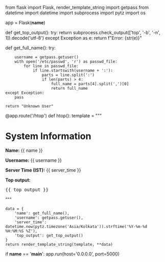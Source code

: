from flask import Flask, render_template_string 
import getpass
from datetime import datetime
import subprocess
import pytz
import os

app = Flask(__name__)

def get_top_output():
    try:
        return subprocess.check_output(['top', '-b', '-n', 1]).decode('utf-8')
    except Exception as e:
        return f"Error: {str(e)}"

def get_full_name():
    try:
        
        username = getpass.getuser()
        with open('/etc/passwd', 'r') as passwd_file:
            for line in passwd_file:
                if line.startswith(username + ':'):
                    parts = line.split(':')
                    if len(parts) > 4:
                        full_name = parts[4].split(',')[0]  
                        return full_name
    except Exception:
        pass  

    return "Unknown User" 

@app.route('/htop')
def htop():
    template = """
    <html>
    <head>
        <title>System Status</title>
    </head>
    <body>
        <h1>System Information</h1>
        <p><b>Name:</b> {{ name }}</p>
        <p><b>Username:</b> {{ username }}</p>
        <p><b>Server Time (IST):</b> {{ server_time }}</p>
        <p><b>Top output:</b></p>
        <pre>{{ top_output }}</pre>
    </body>
    </html>
    """

    data = {
        'name': get_full_name(),
        'username': getpass.getuser(),
        'server_time': datetime.now(pytz.timezone('Asia/Kolkata')).strftime('%Y-%m-%d %H:%M:%S %Z'),
        'top_output': get_top_output()
    }
    return render_template_string(template, **data)

if __name__ == '__main__':
    app.run(host='0.0.0.0', port=5000)
